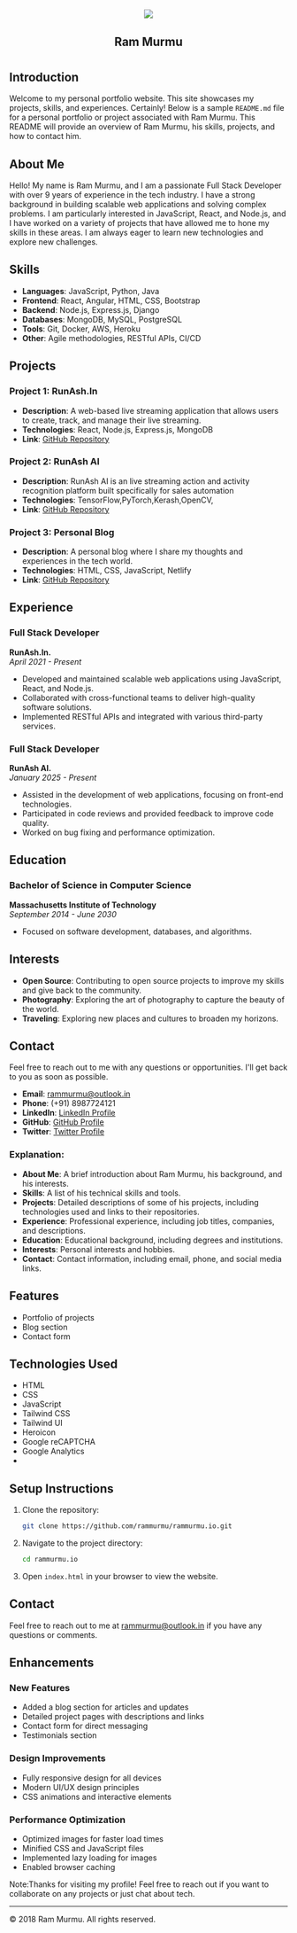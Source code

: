 # 

<div align="center">
  <strong>
    <h2 align="center"></h2>
  </strong>
  
  <p align="center">
    <a href="https://www.runash.in">
      <img src="src/rammurmu.jpg" width="" height="" />
    </a>
    </p>
    <h2 align="center">Ram Murmu</h2>
  </div>
  
#

## Introduction
Welcome to my personal portfolio website. This site showcases my projects, skills, and experiences.
Certainly! Below is a sample `README.md` file for a personal portfolio or project associated with Ram Murmu. This README will provide an overview of Ram Murmu, his skills, projects, and how to contact him.

## About Me

Hello! My name is Ram Murmu, and I am a passionate Full Stack Developer with over 9 years of experience in the tech industry. I have a strong background in building scalable web applications and solving complex problems. I am particularly interested in JavaScript, React, and Node.js, and I have worked on a variety of projects that have allowed me to hone my skills in these areas. I am always eager to learn new technologies and explore new challenges.

## Skills

- **Languages**: JavaScript, Python, Java
- **Frontend**: React, Angular, HTML, CSS, Bootstrap
- **Backend**: Node.js, Express.js, Django
- **Databases**: MongoDB, MySQL, PostgreSQL
- **Tools**: Git, Docker, AWS, Heroku
- **Other**: Agile methodologies, RESTful APIs, CI/CD

## Projects

### Project 1: RunAsh.In
- **Description**: A web-based live streaming application that allows users to create, track, and manage their live streaming.
- **Technologies**: React, Node.js, Express.js, MongoDB
- **Link**: [GitHub Repository](https://github.com/rammurmu/runash-app)

### Project 2: RunAsh AI 
- **Description**: RunAsh AI is an live streaming action and activity recognition platform built specifically for sales automation 
- **Technologies**: TensorFlow,PyTorch,Kerash,OpenCV,
- **Link**: [GitHub Repository](https://github.com/rammurmu/runash.ai)

### Project 3: Personal Blog
- **Description**: A personal blog where I share my thoughts and experiences in the tech world.
- **Technologies**: HTML, CSS, JavaScript, Netlify
- **Link**: [GitHub Repository](https://github.com/rammurmu/rammurmu.oi/blog.html)

## Experience

### Full Stack Developer
**RunAsh.In.**  
*April 2021 - Present*
- Developed and maintained scalable web applications using JavaScript, React, and Node.js.
- Collaborated with cross-functional teams to deliver high-quality software solutions.
- Implemented RESTful APIs and integrated with various third-party services.

### Full Stack Developer
**RunAsh AI.**  
*January 2025 - Present*
- Assisted in the development of web applications, focusing on front-end technologies.
- Participated in code reviews and provided feedback to improve code quality.
- Worked on bug fixing and performance optimization.

## Education

### Bachelor of Science in Computer Science
**Massachusetts Institute of Technology**  
*September 2014 - June 2030*
- Focused on software development, databases, and algorithms.

## Interests

- **Open Source**: Contributing to open source projects to improve my skills and give back to the community.
- **Photography**: Exploring the art of photography to capture the beauty of the world.
- **Traveling**: Exploring new places and cultures to broaden my horizons.

## Contact

Feel free to reach out to me with any questions or opportunities. I'll get back to you as soon as possible.

- **Email**: rammurmu@outlook.in
- **Phone**: (+91) 8987724121
- **LinkedIn**: [LinkedIn Profile](https://linkedin.com/in/rammurmu)
- **GitHub**: [GitHub Profile](https://github.com/rammurmu)
- **Twitter**: [Twitter Profile](https://twitter.com/rammurmu)


### Explanation:
- **About Me**: A brief introduction about Ram Murmu, his background, and his interests.
- **Skills**: A list of his technical skills and tools.
- **Projects**: Detailed descriptions of some of his projects, including technologies used and links to their repositories.
- **Experience**: Professional experience, including job titles, companies, and descriptions.
- **Education**: Educational background, including degrees and institutions.
- **Interests**: Personal interests and hobbies.
- **Contact**: Contact information, including email, phone, and social media links.


## Features
- Portfolio of projects
- Blog section
- Contact form

## Technologies Used
- HTML
- CSS
- JavaScript
- Tailwind CSS
- Tailwind UI
- Heroicon
- Google reCAPTCHA
- Google Analytics
-

## Setup Instructions
1. Clone the repository:
    ```bash
    git clone https://github.com/rammurmu/rammurmu.io.git
    ```
2. Navigate to the project directory:
    ```bash
    cd rammurmu.io
    ```
3. Open `index.html` in your browser to view the website.

## Contact
Feel free to reach out to me at [rammurmu@outlook.in](mailto:email@rammurmu@outlook.in) if you have any questions or comments.

## Enhancements
### New Features
- Added a blog section for articles and updates
- Detailed project pages with descriptions and links
- Contact form for direct messaging
- Testimonials section

### Design Improvements
- Fully responsive design for all devices
- Modern UI/UX design principles
- CSS animations and interactive elements

### Performance Optimization
- Optimized images for faster load times
- Minified CSS and JavaScript files
- Implemented lazy loading for images
- Enabled browser caching

Note:Thanks for visiting my profile! Feel free to reach out if you want to collaborate on any projects or just chat about tech.

---

© 2018 Ram Murmu. All rights reserved.
